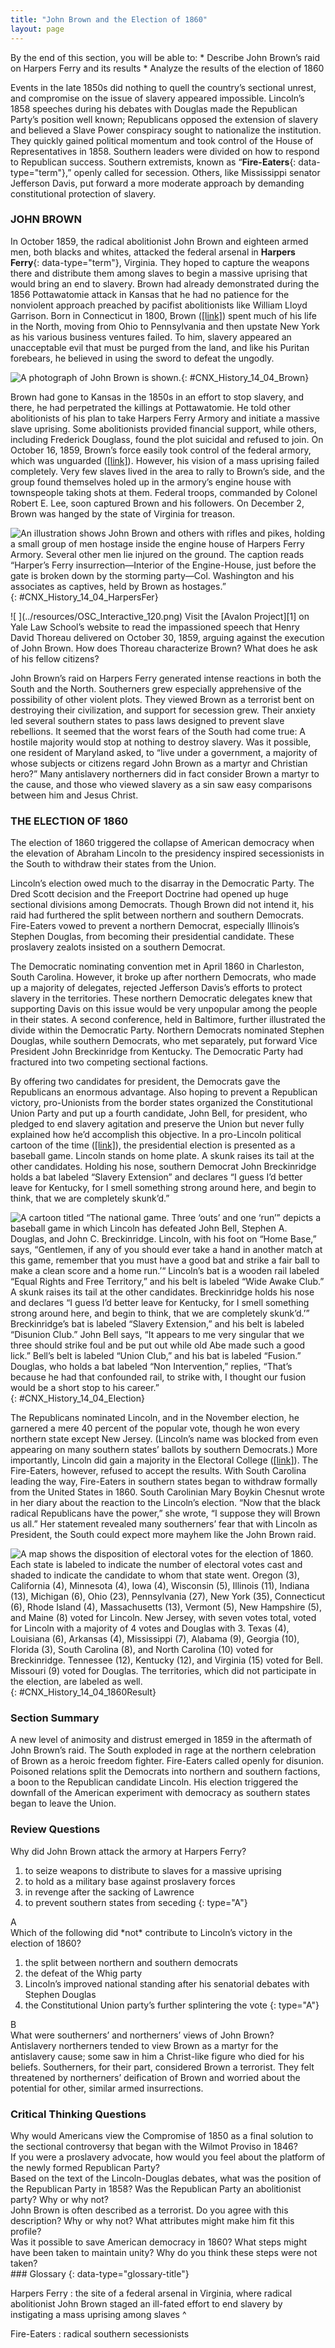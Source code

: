 ```yaml
---
title: "John Brown and the Election of 1860"
layout: page
---
```



<div data-type="abstract" markdown="1">
By the end of this section, you will be able to:
* Describe John Brown’s raid on Harpers Ferry and its results
* Analyze the results of the election of 1860

</div>

Events in the late 1850s did nothing to quell the country’s sectional unrest, and compromise on the issue of slavery appeared impossible. Lincoln’s 1858 speeches during his debates with Douglas made the Republican Party’s position well known; Republicans opposed the extension of slavery and believed a Slave Power conspiracy sought to nationalize the institution. They quickly gained political momentum and took control of the House of Representatives in 1858. Southern leaders were divided on how to respond to Republican success. Southern extremists, known as “**Fire-Eaters**{: data-type="term"},” openly called for secession. Others, like Mississippi senator Jefferson Davis, put forward a more moderate approach by demanding constitutional protection of slavery.

### JOHN BROWN

In October 1859, the radical abolitionist John Brown and eighteen armed men, both blacks and whites, attacked the federal arsenal in **Harpers Ferry**{: data-type="term"}, Virginia. They hoped to capture the weapons there and distribute them among slaves to begin a massive uprising that would bring an end to slavery. Brown had already demonstrated during the 1856 Pottawatomie attack in Kansas that he had no patience for the nonviolent approach preached by pacifist abolitionists like William Lloyd Garrison. Born in Connecticut in 1800, Brown ([\[link\]](#CNX_History_14_04_Brown)) spent much of his life in the North, moving from Ohio to Pennsylvania and then upstate New York as his various business ventures failed. To him, slavery appeared an unacceptable evil that must be purged from the land, and like his Puritan forebears, he believed in using the sword to defeat the ungodly.

 ![A photograph of John Brown is shown.](../resources/CNX_History_14_04_Brown.jpg "John Brown, shown here in a photograph from 1859, was a radical abolitionist who advocated the violent overthrow of slavery."){: #CNX_History_14_04_Brown}

Brown had gone to Kansas in the 1850s in an effort to stop slavery, and there, he had perpetrated the killings at Pottawatomie. He told other abolitionists of his plan to take Harpers Ferry Armory and initiate a massive slave uprising. Some abolitionists provided financial support, while others, including Frederick Douglass, found the plot suicidal and refused to join. On October 16, 1859, Brown’s force easily took control of the federal armory, which was unguarded ([\[link\]](#CNX_History_14_04_HarpersFer)). However, his vision of a mass uprising failed completely. Very few slaves lived in the area to rally to Brown’s side, and the group found themselves holed up in the armory’s engine house with townspeople taking shots at them. Federal troops, commanded by Colonel Robert E. Lee, soon captured Brown and his followers. On December 2, Brown was hanged by the state of Virginia for treason.

 ![An illustration shows John Brown and others with rifles and pikes, holding a small group of men hostage inside the engine house of Harpers Ferry Armory. Several other men lie injured on the ground. The caption reads &#x201C;Harper&#x2019;s Ferry insurrection&#x2014;Interior of the Engine-House, just before the gate is broken down by the storming party&#x2014;Col. Washington and his associates as captives, held by Brown as hostages.&#x201D;](../resources/CNX_History_14_04_HarpersFer.jpg "John Brown&#x2019;s raid on Harpers Ferry represented the radical abolitionist&#x2019;s attempt to start a revolt that would ultimately end slavery. This 1859 illustration, captioned &#x201C;Harper&#x2019;s Ferry insurrection&#x2014;Interior of the Engine-House, just before the gate is broken down by the storming party&#x2014;Col. Washington and his associates as captives, held by Brown as hostages,&#x201D; is from Frank Leslie&#x2019;s Illustrated Magazine. Do you think this image represents a southern or northern version of the raid? How are the characters in the scene depicted?"){: #CNX_History_14_04_HarpersFer}

<div data-type="note" data-has-label="true" class="history click-and-explore" data-label="Click and Explore" markdown="1">
<span data-type="media" data-alt=" "> ![ ](../resources/OSC_Interactive_120.png) </span>
Visit the [Avalon Project][1] on Yale Law School’s website to read the impassioned speech that Henry David Thoreau delivered on October 30, 1859, arguing against the execution of John Brown. How does Thoreau characterize Brown? What does he ask of his fellow citizens?

</div>

John Brown’s raid on Harpers Ferry generated intense reactions in both the South and the North. Southerners grew especially apprehensive of the possibility of other violent plots. They viewed Brown as a terrorist bent on destroying their civilization, and support for secession grew. Their anxiety led several southern states to pass laws designed to prevent slave rebellions. It seemed that the worst fears of the South had come true: A hostile majority would stop at nothing to destroy slavery. Was it possible, one resident of Maryland asked, to “live under a government, a majority of whose subjects or citizens regard John Brown as a martyr and Christian hero?” Many antislavery northerners did in fact consider Brown a martyr to the cause, and those who viewed slavery as a sin saw easy comparisons between him and Jesus Christ.

### THE ELECTION OF 1860

The election of 1860 triggered the collapse of American democracy when the elevation of Abraham Lincoln to the presidency inspired secessionists in the South to withdraw their states from the Union.

Lincoln’s election owed much to the disarray in the Democratic Party. The Dred Scott decision and the Freeport Doctrine had opened up huge sectional divisions among Democrats. Though Brown did not intend it, his raid had furthered the split between northern and southern Democrats. Fire-Eaters vowed to prevent a northern Democrat, especially Illinois’s Stephen Douglas, from becoming their presidential candidate. These proslavery zealots insisted on a southern Democrat.

The Democratic nominating convention met in April 1860 in Charleston, South Carolina. However, it broke up after northern Democrats, who made up a majority of delegates, rejected Jefferson Davis’s efforts to protect slavery in the territories. These northern Democratic delegates knew that supporting Davis on this issue would be very unpopular among the people in their states. A second conference, held in Baltimore, further illustrated the divide within the Democratic Party. Northern Democrats nominated Stephen Douglas, while southern Democrats, who met separately, put forward Vice President John Breckinridge from Kentucky. The Democratic Party had fractured into two competing sectional factions.

By offering two candidates for president, the Democrats gave the Republicans an enormous advantage. Also hoping to prevent a Republican victory, pro-Unionists from the border states organized the Constitutional Union Party and put up a fourth candidate, John Bell, for president, who pledged to end slavery agitation and preserve the Union but never fully explained how he’d accomplish this objective. In a pro-Lincoln political cartoon of the time ([\[link\]](#CNX_History_14_04_Election)), the presidential election is presented as a baseball game. Lincoln stands on home plate. A skunk raises its tail at the other candidates. Holding his nose, southern Democrat John Breckinridge holds a bat labeled “Slavery Extension” and declares “I guess I’d better leave for Kentucky, for I smell something strong around here, and begin to think, that we are completely skunk’d.”

 ![A cartoon titled &#x201C;The national game. Three &#x2018;outs&#x2019; and one &#x2018;run&#x2019;&#x201D; depicts a baseball game in which Lincoln has defeated John Bell, Stephen A. Douglas, and John C. Breckinridge. Lincoln, with his foot on &#x201C;Home Base,&#x201D; says, &#x201C;Gentlemen, if any of you should ever take a hand in another match at this game, remember that you must have a good bat and strike a fair ball to make a clean score and a home run.&#x2019;&#x201C; Lincoln&#x2019;s bat is a wooden rail labeled &#x201C;Equal Rights and Free Territory,&#x201D; and his belt is labeled &#x201C;Wide Awake Club.&#x201D; A skunk raises its tail at the other candidates. Breckinridge holds his nose and declares &#x201C;I guess I&#x2019;d better leave for Kentucky, for I smell something strong around here, and begin to think, that we are completely skunk&#x2019;d.&#x2019;&#x201D; Breckinridge&#x2019;s bat is labeled &#x201C;Slavery Extension,&#x201D; and his belt is labeled &#x201C;Disunion Club.&#x201D; John Bell says, &#x201C;It appears to me very singular that we three should strike foul and be put out while old Abe made such a good lick.&#x201D; Bell&#x2019;s belt is labeled &#x201C;Union Club,&#x201D; and his bat is labeled &#x201C;Fusion.&#x201D; Douglas, who holds a bat labeled &#x201C;Non Intervention,&#x201D; replies, &#x201C;That&#x2019;s because he had that confounded rail, to strike with, I thought our fusion would be a short stop to his career.&#x201D;](../resources/CNX_History_14_04_Election.jpg "The national game. Three &#x201C;outs&#x201D; and one &#x201C;run&#x201D; (1860), by Currier and Ives, shows the two Democratic candidates and one Constitutional Union candidate who lost the 1860 election to Republican Lincoln, shown at right."){: #CNX_History_14_04_Election}

The Republicans nominated Lincoln, and in the November election, he garnered a mere 40 percent of the popular vote, though he won every northern state except New Jersey. (Lincoln’s name was blocked from even appearing on many southern states’ ballots by southern Democrats.) More importantly, Lincoln did gain a majority in the Electoral College ([\[link\]](#CNX_History_14_04_1860Result)). The Fire-Eaters, however, refused to accept the results. With South Carolina leading the way, Fire-Eaters in southern states began to withdraw formally from the United States in 1860. South Carolinian Mary Boykin Chesnut wrote in her diary about the reaction to the Lincoln’s election. “Now that the black radical Republicans have the power,” she wrote, “I suppose they will Brown us all.” Her statement revealed many southerners’ fear that with Lincoln as President, the South could expect more mayhem like the John Brown raid.

 ![A map shows the disposition of electoral votes for the election of 1860. Each state is labeled to indicate the number of electoral votes cast and shaded to indicate the candidate to whom that state went. Oregon (3), California (4), Minnesota (4), Iowa (4), Wisconsin (5), Illinois (11), Indiana (13), Michigan (6), Ohio (23), Pennsylvania (27), New York (35), Connecticut (6), Rhode Island (4), Massachusetts (13), Vermont (5), New Hampshire (5), and Maine (8) voted for Lincoln. New Jersey, with seven votes total, voted for Lincoln with a majority of 4 votes and Douglas with 3. Texas (4), Louisiana (6), Arkansas (4), Mississippi (7), Alabama (9), Georgia (10), Florida (3), South Carolina (8), and North Carolina (10) voted for Breckinridge. Tennessee (12), Kentucky (12), and Virginia (15) voted for Bell. Missouri (9) voted for Douglas. The territories, which did not participate in the election, are labeled as well.](../resources/CNX_History_14_04_1860Result.jpg "This map shows the disposition of electoral votes for the election of 1860. The votes were divided along almost perfect sectional lines."){: #CNX_History_14_04_1860Result}

### Section Summary

A new level of animosity and distrust emerged in 1859 in the aftermath of John Brown’s raid. The South exploded in rage at the northern celebration of Brown as a heroic freedom fighter. Fire-Eaters called openly for disunion. Poisoned relations split the Democrats into northern and southern factions, a boon to the Republican candidate Lincoln. His election triggered the downfall of the American experiment with democracy as southern states began to leave the Union.

### Review Questions

<div data-type="exercise">
<div data-type="problem" markdown="1">
Why did John Brown attack the armory at Harpers Ferry?

1.  to seize weapons to distribute to slaves for a massive uprising
2.  to hold as a military base against proslavery forces
3.  in revenge after the sacking of Lawrence
4.  to prevent southern states from seceding
{: type="A"}

</div>
<div data-type="solution" markdown="1">
A

</div>
</div>

<div data-type="exercise">
<div data-type="problem" markdown="1">
Which of the following did *not* contribute to Lincoln’s victory in the election of 1860?

1.  the split between northern and southern democrats
2.  the defeat of the Whig party
3.  Lincoln’s improved national standing after his senatorial debates with Stephen Douglas
4.  the Constitutional Union party’s further splintering the vote
{: type="A"}

</div>
<div data-type="solution" markdown="1">
B

</div>
</div>

<div data-type="exercise">
<div data-type="problem" markdown="1">
What were southerners’ and northerners’ views of John Brown?

</div>
<div data-type="solution" markdown="1">
Antislavery northerners tended to view Brown as a martyr for the antislavery cause; some saw in him a Christ-like figure who died for his beliefs. Southerners, for their part, considered Brown a terrorist. They felt threatened by northerners’ deification of Brown and worried about the potential for other, similar armed insurrections.

</div>
</div>

### Critical Thinking Questions

<div data-type="exercise">
<div data-type="problem" markdown="1">
Why would Americans view the Compromise of 1850 as a final solution to the sectional controversy that began with the Wilmot Proviso in 1846?

</div>
</div>

<div data-type="exercise">
<div data-type="problem" markdown="1">
If you were a proslavery advocate, how would you feel about the platform of the newly formed Republican Party?

</div>
</div>

<div data-type="exercise">
<div data-type="problem" markdown="1">
Based on the text of the Lincoln-Douglas debates, what was the position of the Republican Party in 1858? Was the Republican Party an abolitionist party? Why or why not?

</div>
</div>

<div data-type="exercise">
<div data-type="problem" markdown="1">
John Brown is often described as a terrorist. Do you agree with this description? Why or why not? What attributes might make him fit this profile?

</div>
</div>

<div data-type="exercise">
<div data-type="problem" markdown="1">
Was it possible to save American democracy in 1860? What steps might have been taken to maintain unity? Why do you think these steps were not taken?

</div>
</div>

<div data-type="glossary" markdown="1">
### Glossary
{: data-type="glossary-title"}

Harpers Ferry
: the site of a federal arsenal in Virginia, where radical abolitionist John Brown staged an ill-fated effort to end slavery by instigating a mass uprising among slaves
^

Fire-Eaters
: radical southern secessionists

</div>



[1]: http://openstaxcollege.org/l/15JohnBrown
